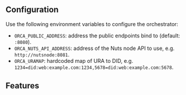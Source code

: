 ## Configuration
Use the following environment variables to configure the orchestrator:

- `ORCA_PUBLIC_ADDRESS`: address the public endpoints bind to (default: `:8080`).
- `ORCA_NUTS_API_ADDRESS`: address of the Nuts node API to use, e.g. `http://nutsnode:8081`.
- `ORCA_URAMAP`: hardcoded map of URA to DID, e.g. `1234=did:web:example.com:1234,5678=did:web:example.com:5678`. 

## Features
